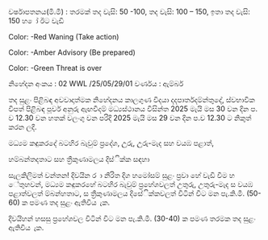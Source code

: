 වර්ෂාපතනය(මි.මී) : තරමක් තද වැසි: 50 -100, තද වැසි: 100 – 150, ඉතා තද වැසි: 150 හ ෝ ඊට වැඩි

Color: -Red Waning (Take action)

Color: -Amber Advisory (Be prepared)

Color: -Green Threat is over

නිහේදන අංකය : 02 WWL /25/05/29/01 වර්ණය : ඇම්බර්

තද සුළං පිළිබඳ අවවාදාත්මක නිහේදනය කාලගුණ විදයා දදපාර්තදම්න්තුදේ, ස්වභාවික විපත් පිළිබඳ පූර්ව අනුරු ඇඟවීදම් මධ්‍යස්ථානය විසින්ත 2025 මැයි මස 30 වන දින ප. ව 12.30 වන හතක් වලංගු වන පරිදි 2025 මැයි මස 29 වන දින ප.ව 12.30 ට නිකුත් කරන ලදි.

මධ්‍යම කඳුකරදේ බටහිර බැවුම් ප්‍රදේශ, උුරු, උුරු-මැද සහ වයඹ පළාත්,

හම්බන්තදතාට සහ ත්‍රීකුණාමලය දිස්ික්ක සඳහා

සැලකිලිමත් වන්තන! දිවයින ර ා නිරිත දිග හමෝසම් සුළං ප්‍රවා හේ වැඩි වීම හ ේතුහවන්, මධ්‍යම කඳුකරහේ බටහිර බැවුම් ප්‍රහේශවලත් උතුරු, උතුරු-මැද ස වයඹ පළාත්වලත් ම්බන්හතාට, ස ත්‍රීකුණාමලය දිසේික්කවලත් විටින් විට මන පැ.කි.මී. (50-60) ක පමණ තද සුළං ඇතිවිය ැක.

දිවයිහන් හසසු ප්‍රහේශවල විටින් විට මන පැ.කි.මී. (30-40) ක පමණ තරමක තද සුළං ඇතිවිය ැක.